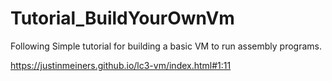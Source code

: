 # Tutorial_BuildYourOwnVm

Following Simple tutorial for building a basic VM to run assembly programs.

https://justinmeiners.github.io/lc3-vm/index.html#1:11
